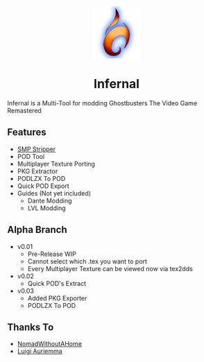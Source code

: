 <p align="center">
    <a href="https://github.com/sakis720/Infernal/blob/main/Icons">
        <img height="120px" src="https://github.com/sakis720/Infernal/blob/main-alpha/Icons/Icons/logo_in_blue.png" />
    </a>
</p>

<h1 align="center">Infernal</h1>

Infernal is a Multi-Tool for modding Ghostbusters The Video Game Remastered

## Features
* [SMP Stripper]( https://github.com/NomadWithoutAHome/GhostbustersRemasteredSMPSmasher)
* POD Tool
* Multiplayer Texture Porting
* PKG Extractor
* PODLZX To POD
* Quick POD Export
* Guides (Not yet included)
  * Dante Modding  
  * LVL Modding
 
## Alpha Branch
* v0.01
    * Pre-Release WIP
    * Cannot select which .tex you want to port
    * Every Multiplayer Texture can be viewed now via tex2dds
* v0.02
    * Quick POD's Extract
* v0.03
    * Added PKG Exporter
    * PODLZX To POD 

## Thanks To
* [NomadWithoutAHome]( https://github.com/NomadWithoutAHome)
* [Luigi Auriemma]( https://aluigi.altervista.org/quickbms.htm)
